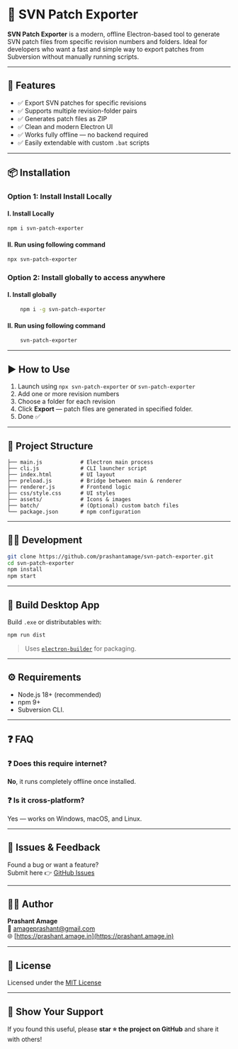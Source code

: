 # 🔧 SVN Patch Exporter

**SVN Patch Exporter** is a modern, offline Electron-based tool to generate SVN patch files from specific revision numbers and folders. Ideal for developers who want a fast and simple way to export patches from Subversion without manually running scripts.

---

## 🚀 Features

- ✅ Export SVN patches for specific revisions
- ✅ Supports multiple revision-folder pairs
- ✅ Generates patch files as ZIP
- ✅ Clean and modern Electron UI
- ✅ Works fully offline — no backend required
- ✅ Easily extendable with custom `.bat` scripts

---

## 📦 Installation

### Option 1: Install Install Locally
####  I. Install Locally
```bash
npm i svn-patch-exporter
```

#### II. Run using following command
```bash
npx svn-patch-exporter
```
### Option 2: Install globally to access anywhere
####  I. Install globally
```bash
    npm i -g svn-patch-exporter
```
#### II. Run using following command
```bash
    svn-patch-exporter
```
---

## ▶️ How to Use

1. Launch using `npx svn-patch-exporter` or `svn-patch-exporter`
2. Add one or more revision numbers
3. Choose a folder for each revision
4. Click **Export** — patch files are generated in specified folder.
5. Done ✅

---

## 📁 Project Structure

```
├── main.js            # Electron main process
├── cli.js             # CLI launcher script
├── index.html         # UI layout
├── preload.js         # Bridge between main & renderer
├── renderer.js        # Frontend logic
├── css/style.css      # UI styles
├── assets/            # Icons & images
├── batch/             # (Optional) custom batch files
└── package.json       # npm configuration
```

---

## 🧑‍💻 Development

```bash
git clone https://github.com/prashantamage/svn-patch-exporter.git
cd svn-patch-exporter
npm install
npm start
```

---

## 🧪 Build Desktop App

Build `.exe` or distributables with:

```bash
npm run dist
```

> Uses [`electron-builder`](https://www.electron.build) for packaging.

---

## ⚙️ Requirements

- Node.js 18+ (recommended)
- npm 9+
- Subversion CLI.

---

## ❓ FAQ

### ❓ Does this require internet?
**No**, it runs completely offline once installed.

### ❓ Is it cross-platform?
Yes — works on Windows, macOS, and Linux.

---

## 🐛 Issues & Feedback

Found a bug or want a feature?  
Submit here 👉 [GitHub Issues](https://github.com/prashantamage/svn-patch-exporter/issues)

---

## 👨‍💻 Author

**Prashant Amage**  
📧 [amageprashant@gmail.com](mailto:amageprashant@gmail.com)  
🌐 [https://prashant.amage.in](https://prashant.amage.in)

---

## 📄 License

Licensed under the [MIT License](LICENSE)

---

## 🌟 Show Your Support

If you found this useful, please **star ⭐ the project on GitHub** and share it with others!